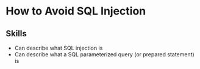 # How to Avoid SQL Injection

## Skills

- Can describe what SQL injection is
- Can describe what a SQL parameterized query (or prepared statement) is
